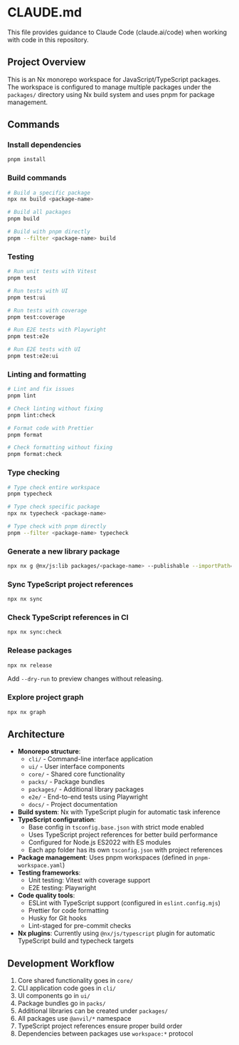 # CLAUDE.md

This file provides guidance to Claude Code (claude.ai/code) when working with code in this repository.

## Project Overview

This is an Nx monorepo workspace for JavaScript/TypeScript packages. The workspace is configured to manage multiple packages under the `packages/` directory using Nx build system and uses pnpm for package management.

## Commands

### Install dependencies

```sh
pnpm install
```

### Build commands

```sh
# Build a specific package
npx nx build <package-name>

# Build all packages
pnpm build

# Build with pnpm directly
pnpm --filter <package-name> build
```

### Testing

```sh
# Run unit tests with Vitest
pnpm test

# Run tests with UI
pnpm test:ui

# Run tests with coverage
pnpm test:coverage

# Run E2E tests with Playwright
pnpm test:e2e

# Run E2E tests with UI
pnpm test:e2e:ui
```

### Linting and formatting

```sh
# Lint and fix issues
pnpm lint

# Check linting without fixing
pnpm lint:check

# Format code with Prettier
pnpm format

# Check formatting without fixing
pnpm format:check
```

### Type checking

```sh
# Type check entire workspace
pnpm typecheck

# Type check specific package
npx nx typecheck <package-name>

# Type check with pnpm directly
pnpm --filter <package-name> typecheck
```

### Generate a new library package

```sh
npx nx g @nx/js:lib packages/<package-name> --publishable --importPath=@anvil/<package-name>
```

### Sync TypeScript project references

```sh
npx nx sync
```

### Check TypeScript references in CI

```sh
npx nx sync:check
```

### Release packages

```sh
npx nx release
```

Add `--dry-run` to preview changes without releasing.

### Explore project graph

```sh
npx nx graph
```

## Architecture

- **Monorepo structure**:
  - `cli/` - Command-line interface application
  - `ui/` - User interface components
  - `core/` - Shared core functionality
  - `packs/` - Package bundles
  - `packages/` - Additional library packages
  - `e2e/` - End-to-end tests using Playwright
  - `docs/` - Project documentation
- **Build system**: Nx with TypeScript plugin for automatic task inference
- **TypeScript configuration**:
  - Base config in `tsconfig.base.json` with strict mode enabled
  - Uses TypeScript project references for better build performance
  - Configured for Node.js ES2022 with ES modules
  - Each app folder has its own `tsconfig.json` with project references
- **Package management**: Uses pnpm workspaces (defined in `pnpm-workspace.yaml`)
- **Testing frameworks**:
  - Unit testing: Vitest with coverage support
  - E2E testing: Playwright
- **Code quality tools**:
  - ESLint with TypeScript support (configured in `eslint.config.mjs`)
  - Prettier for code formatting
  - Husky for Git hooks
  - Lint-staged for pre-commit checks
- **Nx plugins**: Currently using `@nx/js/typescript` plugin for automatic TypeScript build and typecheck targets

## Development Workflow

1. Core shared functionality goes in `core/`
2. CLI application code goes in `cli/`
3. UI components go in `ui/`
4. Package bundles go in `packs/`
5. Additional libraries can be created under `packages/`
6. All packages use `@anvil/*` namespace
7. TypeScript project references ensure proper build order
8. Dependencies between packages use `workspace:*` protocol
